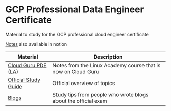 # GCP Professional Data Engineer Certificate

Material to study for the GCP professional cloud engineer certificate

[Notes](https://faithful-cone-928.notion.site/GCP-Professional-d415be4ed6964bbea6bedd80625a724d) also available in notion

| Material | Description |
| --- | --- |
| [Cloud Guru PDE (LA)](https://github.com/lukyrasocha/gcp-data-engineering/linux_academy) | Notes from the Linux Academy course that is now on Cloud Guru |
| [Official Study Guide](https://github.com/lukyrasocha/gcp-data-engineering/blob/main/official_guide.md) | Official overview of topics | 
| [Blogs](https://github.com/lukyrasocha/gcp-data-engineering/blob/main/Blogs.md) | Study tips from people who wrote blogs about the official exam |
